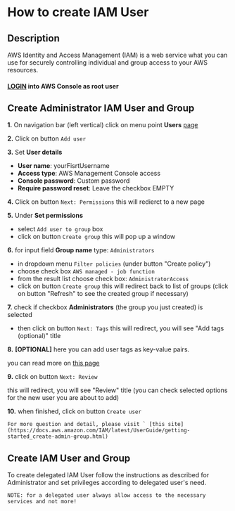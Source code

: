 
# How to create IAM User

## Description
AWS Identity and Access Management (IAM) is a web service what you can use for securely controlling individual and group access to your AWS resources.


#### [LOGIN](https://console.aws.amazon.com/iam/) into AWS Console as root user


##  Create Administrator IAM User and Group

**1.** On navigation bar (left vertical) click on menu point **Users** [page](https://console.aws.amazon.com/iam/home#/home)

**2.** Click on button `Add user` 


**3.** Set **User details**
  - **User name**:              yourFisrtUsername
  - **Access type**:            AWS Management Console access
  - **Console password**:       Custom password
  - **Require password reset**: Leave the checkbox EMPTY


**4.** Click on button `Next: Permissions` 
   this will redierct to a new page


**5.** Under **Set permissions** 
  - select `Add user to group` box
  - click on button `Create group`
  this will pop up a window


**6.** for input field **Group name** type: 
    ```Administrators```
  - in dropdown menu `Filter policies` (under button "Create policy")
  - choose check box `AWS managed - job function`
  - from the result list choose check box: `AdministratorAccess`
  - click on button `Create group` 
  this will redirect back to list of groups (click on button "Refresh" to see the created group if necessary)


**7.** check if checkbox **Administrators** (the group you just created) is selected
  - then click on button `Next: Tags` 
  this will redirect, you will see "Add tags (optional)" title

    
**8.** **[OPTIONAL]** here you can add user tags as key-value pairs.

you can read more on [this page](https://docs.aws.amazon.com/IAM/latest/UserGuide/id_tags.html)


**9.** click on button `Next: Review` 

this will redirect, you will see "Review" title (you can check selected options for the new user you are about to add) 


**10.** when finished, click on button `Create user` 


```
For more question and detail, please visit ` [this site](https://docs.aws.amazon.com/IAM/latest/UserGuide/getting-started_create-admin-group.html)
```
        



## Create IAM User and Group

To create delegated IAM User follow the instructions as described for Administrator and set privileges according to delegated user's need.

```
NOTE: for a delegated user always allow access to the necessary services and not more!
